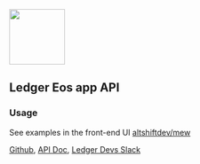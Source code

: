 <img src="https://user-images.githubusercontent.com/211411/34776833-6f1ef4da-f618-11e7-8b13-f0697901d6a8.png" height="100" />

## Ledger Eos app API

### Usage

See examples in the front-end UI [altshiftdev/mew](https://github.com/altShiftDev/mew)

[Github](https://github.com/LedgerHQ/ledgerjs/),
[API Doc](http://ledgerhq.github.io/ledgerjs/),
[Ledger Devs Slack](https://ledger-dev.slack.com/)
